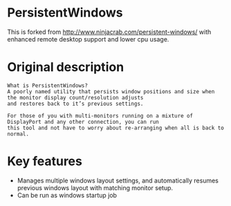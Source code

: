 # PersistentWindows
This is forked from http://www.ninjacrab.com/persistent-windows/ with enhanced remote desktop support and lower cpu usage.

# Original description
```
What is PersistentWindows?
A poorly named utility that persists window positions and size when the monitor display count/resolution adjusts 
and restores back to it’s previous settings.

For those of you with multi-monitors running on a mixture of DisplayPort and any other connection, you can run 
this tool and not have to worry about re-arranging when all is back to normal.

```
# Key features 
- Manages multiple windows layout settings, and automatically resumes previous windows layout with matching monitor setup. 
- Can be run as windows startup job

